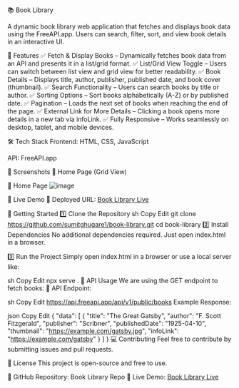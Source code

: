 📚 Book Library

A dynamic book library web application that fetches and displays book data using the FreeAPI.app. Users can search, filter, sort, and view book details in an interactive UI.

🚀 Features
✅ Fetch & Display Books – Dynamically fetches book data from an API and presents it in a list/grid format.
✅ List/Grid View Toggle – Users can switch between list view and grid view for better readability.
✅ Book Details – Displays title, author, publisher, published date, and book cover (thumbnail).
✅ Search Functionality – Users can search books by title or author.
✅ Sorting Options – Sort books alphabetically (A-Z) or by published date.
✅ Pagination – Loads the next set of books when reaching the end of the page.
✅ External Link for More Details – Clicking a book opens more details in a new tab via infoLink.
✅ Fully Responsive – Works seamlessly on desktop, tablet, and mobile devices.

🛠 Tech Stack
Frontend: HTML, CSS, JavaScript

API: FreeAPI.app

🎥 Screenshots
📌 Home Page (Grid View)

📌 Home Page ![image](https://github.com/user-attachments/assets/70a7e5f2-cf1e-4d97-81e0-011809e2c11a)



🔗 Live Demo
🔴 Deployed URL: [Book Library Live](https://book-library-phi-five.vercel.app/)

🚀 Getting Started
1️⃣ Clone the Repository
sh
Copy
Edit
git clone https://github.com/sumitghugare1/book-library.git
cd book-library
2️⃣ Install Dependencies
No additional dependencies required. Just open index.html in a browser.

3️⃣ Run the Project
Simply open index.html in a browser or use a local server like:

sh
Copy
Edit
npx serve .
🌟 API Usage
We are using the GET endpoint to fetch books:
📌 API Endpoint:

sh
Copy
Edit
https://api.freeapi.app/api/v1/public/books
Example Response:

json
Copy
Edit
{
  "data": [
    {
      "title": "The Great Gatsby",
      "author": "F. Scott Fitzgerald",
      "publisher": "Scribner",
      "publishedDate": "1925-04-10",
      "thumbnail": "https://example.com/gatsby.jpg",
      "infoLink": "https://example.com/gatsby"
    }
  ]
}
💻 Contributing
Feel free to contribute by submitting issues and pull requests.

📜 License
This project is open-source and free to use.

🔹 GitHub Repository: Book Library Repo
🔹 Live Demo: [Book Library Live
](https://book-library-phi-five.vercel.app/)
